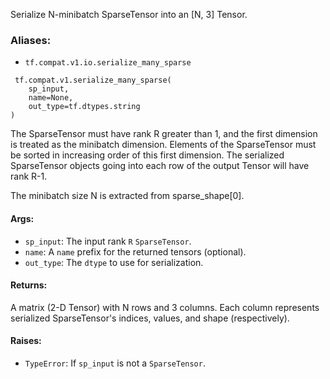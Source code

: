
Serialize N-minibatch SparseTensor into an [N, 3] Tensor.
### Aliases:
- `tf.compat.v1.io.serialize_many_sparse`

```
 tf.compat.v1.serialize_many_sparse(
    sp_input,
    name=None,
    out_type=tf.dtypes.string
)
```

The SparseTensor must have rank R greater than 1, and the first dimension is treated as the minibatch dimension. Elements of the SparseTensor must be sorted in increasing order of this first dimension. The serialized SparseTensor objects going into each row of the output Tensor will have rank R-1.

The minibatch size N is extracted from sparse_shape[0].
#### Args:
- `sp_input`: The input rank `R` `SparseTensor`.
- `name`: A `name` prefix for the returned tensors (optional).
- `out_type`: The `dtype` to use for serialization.
#### Returns:

A matrix (2-D Tensor) with N rows and 3 columns. Each column represents serialized SparseTensor's indices, values, and shape (respectively).
#### Raises:
- `TypeError`: If `sp_input` is not a `SparseTensor`.
